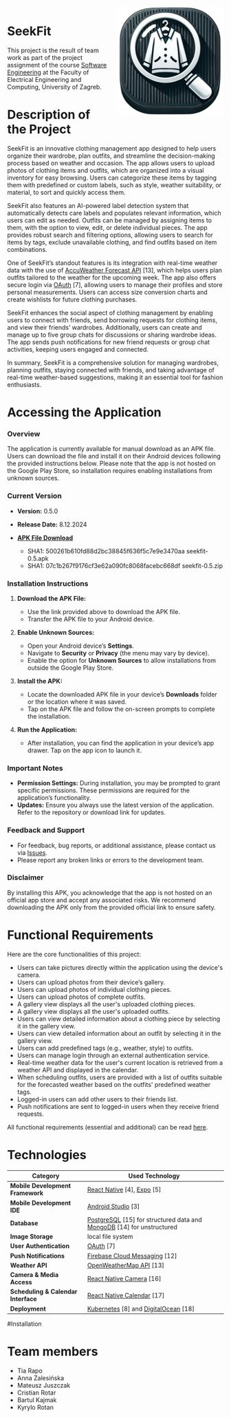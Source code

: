 <div style="text-align: right;">
    <img src="https://github.com/TeaWhoYou/SeekFit/blob/main/docs/images/icon_seekfit.png?raw=true" width="250" style="margin-left: 20px; margin-bottom: 20px; float: right;>
</div>

<div style="clear: both;"></div>

# SeekFit
This project is the result of team work as part of the project assignment of the course [Software Engineering](https://www.fer.unizg.hr/predmet/proinz) at the Faculty of Electrical Engineering and Computing, University of Zagreb.
# Description of the Project
SeekFit is an innovative clothing management app designed to help users organize their wardrobe, plan outfits, and streamline the decision-making process based on weather and occasion. The app allows users to upload photos of clothing items and outfits, which are organized into a visual inventory for easy browsing. Users can categorize these items by tagging them with predefined or custom labels, such as style, weather suitability, or material, to sort and quickly access them.

SeekFit also features an AI-powered label detection system that automatically detects care labels and populates relevant information, which users can edit as needed. Outfits can be managed by assigning items to them, with the option to view, edit, or delete individual pieces. The app provides robust search and filtering options, allowing users to search for items by tags, exclude unavailable clothing, and find outfits based on item combinations.

One of SeekFit’s standout features is its integration with real-time weather data with the use of [AccuWeather Forecast API](https://developer.accuweather.com/accuweather-forecast-api/apis) [13], which helps users plan outfits tailored to the weather for the upcoming week. The app also offers secure login via [OAuth](https://developers.google.com/identity/protocols/oauth2) [7], allowing users to manage their profiles and store personal measurements. Users can access size conversion charts and create wishlists for future clothing purchases.

SeekFit enhances the social aspect of clothing management by enabling users to connect with friends, send borrowing requests for clothing items, and view their friends’ wardrobes. Additionally, users can create and manage up to five group chats for discussions or sharing wardrobe ideas. The app sends push notifications for new friend requests or group chat activities, keeping users engaged and connected.

In summary, SeekFit is a comprehensive solution for managing wardrobes, planning outfits, staying connected with friends, and taking advantage of real-time weather-based suggestions, making it an essential tool for fashion enthusiasts.

# Accessing the Application

### Overview
The application is currently available for manual download as an APK file. Users can download the file and install it on their Android devices following the provided instructions below. Please note that the app is not hosted on the Google Play Store, so installation requires enabling installations from unknown sources.

### Current Version
- **Version:** 0.5.0
- **Release Date:** 8.12.2024

- [**APK File Download**](https://drive.google.com/drive/folders/1Cm97XrsjIjmAP6FocAjH0pViXGJXNnIm?usp=sharing)
  - SHA1: 500261b610fd88d2bc38845f636f5c7e9e3470aa  seekfit-0.5.apk
  - SHA1: 07c1b267f9176cf3e62a090fc8068facebc668df  seekfit-0.5.zip


### Installation Instructions
1. **Download the APK File:**
   - Use the link provided above to download the APK file.
   - Transfer the APK file to your Android device.

3. **Enable Unknown Sources:**
   - Open your Android device’s **Settings**.
   - Navigate to **Security** or **Privacy** (the menu may vary by device).
   - Enable the option for **Unknown Sources** to allow installations from outside the Google Play Store.

4. **Install the APK:**
   - Locate the downloaded APK file in your device’s **Downloads** folder or the location where it was saved.
   - Tap on the APK file and follow the on-screen prompts to complete the installation.

5. **Run the Application:**
   - After installation, you can find the application in your device’s app drawer. Tap on the app icon to launch it.

### Important Notes
- **Permission Settings:** During installation, you may be prompted to grant specific permissions. These permissions are required for the application’s functionality.
- **Updates:** Ensure you always use the latest version of the application. Refer to the repository or download link for updates.

### Feedback and Support
- For feedback, bug reports, or additional assistance, please contact us via [Issues](https://github.com/TeaWhoYou/SeekFit/issues).
- Please report any broken links or errors to the development team.

### Disclaimer
By installing this APK, you acknowledge that the app is not hosted on an official app store and accept any associated risks. We recommend downloading the APK only from the provided official link to ensure safety.

# Functional Requirements
Here are the core functionalities of this project:

- Users can take pictures directly within the application using the device's camera.
- Users can upload photos from their device’s gallery.
- Users can upload photos of individual clothing pieces.
- Users can upload photos of complete outfits.
- A gallery view displays all the user's uploaded clothing pieces.
- A gallery view displays all the user's uploaded outfits.
- Users can view detailed information about a clothing piece by selecting it in the gallery view.
- Users can view detailed information about an outfit by selecting it in the gallery view.
- Users can add predefined tags (e.g., weather, style) to outfits.
- Users can manage login through an external authentication service.
- Real-time weather data for the user's current location is retrieved from a weather API and displayed in the calendar.
- When scheduling outfits, users are provided with a list of outfits suitable for the forecasted weather based on the outfits' predefined weather tags.
- Logged-in users can add other users to their friends list.
- Push notifications are sent to logged-in users when they receive friend requests.

All functional requirements (essential and additional) can be read [here](https://github.com/TeaWhoYou/SeekFit/wiki/Functional-Requirements).

# Technologies
|**Category**|**Used Technology**|
|-----------------------|----------------------|
|**Mobile Development Framework**|[React Native](https://reactnative.dev/docs/getting-started) [4], [Expo](https://docs.expo.dev/guides/overview/) [5]|
|**Mobile Development IDE**|[Android Studio](https://developer.android.com/develop) [3]|
|**Database**|[PostgreSQL](https://www.postgresql.org/) [15] for structured data and [MongoDB](https://www.mongodb.com/) [14] for unstructured|
|**Image Storage**|local file system|
|**User Authentication**|[OAuth](https://developers.google.com/identity/protocols/oauth2) [7]|
|**Push Notifications**|[Firebase Cloud Messaging](https://firebase.google.com/docs/cloud-messaging) [12]|
|**Weather API**|[OpenWeatherMap API](https://developer.accuweather.com/accuweather-forecast-api/apis) [13]|
|**Camera & Media Access**|[React Native Camera](https://react-native-camera.github.io/react-native-camera/docs/rncamera) [16] |
|**Scheduling & Calendar Interface**|[React Native Calendar](https://www.npmjs.com/package/react-native-calendars) [17]|
|**Deployment**|[Kubernetes](https://kubernetes.io/docs/home/) [8] and [DigitalOcean](https://www.digitalocean.com/) [18]|

#Installation

# Team members
- Tia Rapo
- Anna Zalesińska
- Mateusz Juszczak
- Cristian Rotar
- Bartul Kajmak
- Kyrylo Rotan
